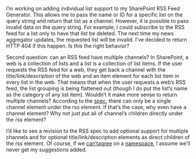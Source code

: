 I’m working on adding individual list support to my SharePoint RSS Feed
Generator. This allows me to pass the name or ID for a specific list on
the query string and return that list as a channel. However, it is
possible to pass invalid data on the query string. For example, I could
subscribe to the RSS feed for a list only to have that list be deleted.
The next time my news aggregator updates, the requested list will be
invalid. I’ve decided to return HTTP 404 if this happen. Is this the
right behavior?

Second question: can an RSS feed have multiple channels? In SharePoint,
a web is a collection of lists and a list is a collection of list items.
If the user requests the RSS feed for a web, they get back a channel
with the title/link/description of the web and an item element for each
list item in every list in the web. That means that when the user
requests a web’s RSS feed, the list grouping is being flattened out
(though I do put the list’s name as the category of any list item).
Wouldn’t it make more sense to return multiple channels? According to
the [spec](http://backend.userland.com/rss), there can only be a single
channel element under the rss element. If that’s the case, why even have
a channel element? Why not just put all of channel’s children directly
under the rss element?

I’d like to see a revision to the RSS spec to add optional support for
multiple channels and for optional title/link/description elements as
direct children of the rss element. Of course, if we
[can’t](http://www.intertwingly.net/blog/1283.html#c1048031206)[agree](http://objective.mine.nu/archive/2003/3/22.aspx#when:12:06:06.3531952)
on a [namespace](http://www.snellspace.com/blog/archives/000340.html), I
assume we’ll never get my suggestions added.
